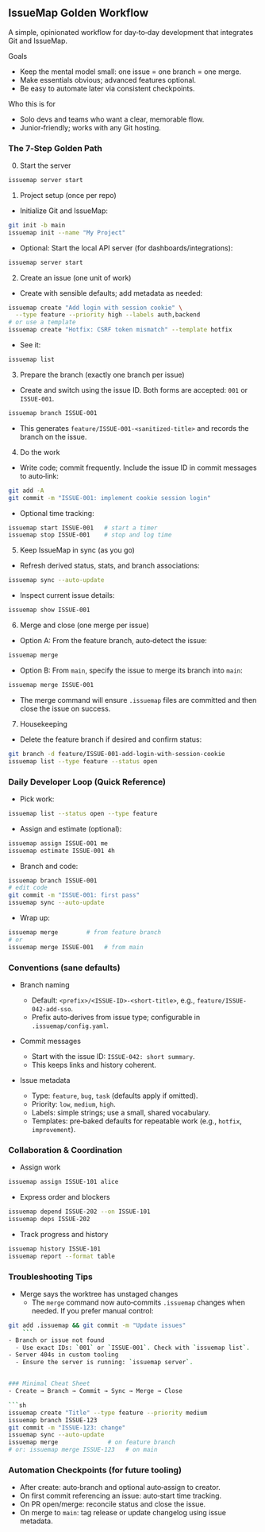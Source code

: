 ## IssueMap Golden Workflow

A simple, opinionated workflow for day‑to‑day development that integrates Git and IssueMap.

Goals
- Keep the mental model small: one issue = one branch = one merge.
- Make essentials obvious; advanced features optional.
- Be easy to automate later via consistent checkpoints.

Who this is for
- Solo devs and teams who want a clear, memorable flow.
- Junior‑friendly; works with any Git hosting.


### The 7‑Step Golden Path

0) Start the server

```sh
issuemap server start
```

1) Project setup (once per repo)
- Initialize Git and IssueMap:

```sh
git init -b main
issuemap init --name "My Project"
```

- Optional: Start the local API server (for dashboards/integrations):

```sh
issuemap server start
  ```

2) Create an issue (one unit of work)
- Create with sensible defaults; add metadata as needed:
```sh
issuemap create "Add login with session cookie" \
  --type feature --priority high --labels auth,backend
# or use a template
issuemap create "Hotfix: CSRF token mismatch" --template hotfix
``` 
- See it:

```sh
issuemap list
```

3) Prepare the branch (exactly one branch per issue)
- Create and switch using the issue ID. Both forms are accepted: `001` or `ISSUE-001`.

```sh
issuemap branch ISSUE-001
```

- This generates `feature/ISSUE-001-<sanitized-title>` and records the branch on the issue.

4) Do the work
- Write code; commit frequently. Include the issue ID in commit messages to auto‑link:

```sh
git add -A
git commit -m "ISSUE-001: implement cookie session login"
```

- Optional time tracking:

```sh
issuemap start ISSUE-001   # start a timer
issuemap stop ISSUE-001    # stop and log time
```

5) Keep IssueMap in sync (as you go)
- Refresh derived status, stats, and branch associations:

```sh
issuemap sync --auto-update
```

- Inspect current issue details:

```sh
issuemap show ISSUE-001
```

6) Merge and close (one merge per issue)
- Option A: From the feature branch, auto‑detect the issue:

```sh
issuemap merge
```

- Option B: From `main`, specify the issue to merge its branch into `main`:

```sh
issuemap merge ISSUE-001
```

- The merge command will ensure `.issuemap` files are committed and then close the issue on success.

7) Housekeeping
- Delete the feature branch if desired and confirm status:

```sh
git branch -d feature/ISSUE-001-add-login-with-session-cookie
issuemap list --type feature --status open
```


### Daily Developer Loop (Quick Reference)
- Pick work:

```sh
issuemap list --status open --type feature
```

- Assign and estimate (optional):

```sh
issuemap assign ISSUE-001 me
issuemap estimate ISSUE-001 4h
  ```
- Branch and code:

```sh
issuemap branch ISSUE-001
# edit code
git commit -m "ISSUE-001: first pass"
issuemap sync --auto-update
  ```
- Wrap up:

```sh
issuemap merge        # from feature branch
# or
issuemap merge ISSUE-001   # from main
  ```


### Conventions (sane defaults)
- Branch naming
  - Default: `<prefix>/<ISSUE-ID>-<short-title>`, e.g., `feature/ISSUE-042-add-sso`.
  - Prefix auto‑derives from issue type; configurable in `.issuemap/config.yaml`.

- Commit messages
  - Start with the issue ID: `ISSUE-042: short summary`.
  - This keeps links and history coherent.

- Issue metadata
  - Type: `feature`, `bug`, `task` (defaults apply if omitted).
  - Priority: `low`, `medium`, `high`.
  - Labels: simple strings; use a small, shared vocabulary.
  - Templates: pre‑baked defaults for repeatable work (e.g., `hotfix`, `improvement`).


### Collaboration & Coordination
- Assign work

```sh
issuemap assign ISSUE-101 alice
  ```
- Express order and blockers

```sh
issuemap depend ISSUE-202 --on ISSUE-101
issuemap deps ISSUE-202
  ```
- Track progress and history

```sh
issuemap history ISSUE-101
issuemap report --format table
  ```


### Troubleshooting Tips
- Merge says the worktree has unstaged changes
  - The `merge` command now auto‑commits `.issuemap` changes when needed. If you prefer manual control:

```sh
git add .issuemap && git commit -m "Update issues"
    ```
- Branch or issue not found
  - Use exact IDs: `001` or `ISSUE-001`. Check with `issuemap list`.
- Server 404s in custom tooling
  - Ensure the server is running: `issuemap server`.


### Minimal Cheat Sheet
- Create → Branch → Commit → Sync → Merge → Close

```sh
issuemap create "Title" --type feature --priority medium
issuemap branch ISSUE-123
git commit -m "ISSUE-123: change"
issuemap sync --auto-update
issuemap merge              # on feature branch
# or: issuemap merge ISSUE-123   # on main
```


### Automation Checkpoints (for future tooling)
- After create: auto‑branch and optional auto‑assign to creator.
- On first commit referencing an issue: auto‑start time tracking.
- On PR open/merge: reconcile status and close the issue.
- On merge to `main`: tag release or update changelog using issue metadata.
